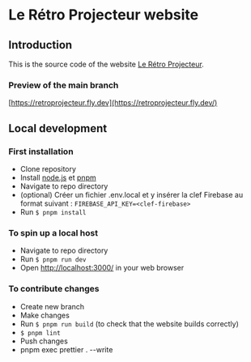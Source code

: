 # Le Rétro Projecteur website

## Introduction
This is the source code of the website [Le Rétro Projecteur](https://leretroprojecteur.com/).

### Preview of the main branch
[https://retroprojecteur.fly.dev](https://retroprojecteur.fly.dev/)

## Local development

### First installation
* Clone repository
* Install [node.js](https://nodejs.org/en/) et [pnpm](https://pnpm.io/installation#using-corepack)
* Navigate to repo directory
* (optional) Créer un fichier .env.local et y insérer la clef Firebase au format suivant : `FIREBASE_API_KEY=<clef-firebase>`
* Run `$ pnpm install`

### To spin up a local host
* Navigate to repo directory
* Run `$ pnpm run dev`
* Open [http://localhost:3000/](http://localhost:3000/) in your web browser

### To contribute changes
* Create new branch
* Make changes
* Run `$ pnpm run build` (to check that the website builds correctly)
* `$ pnpm lint`
* Push changes
* pnpm exec prettier . --write

